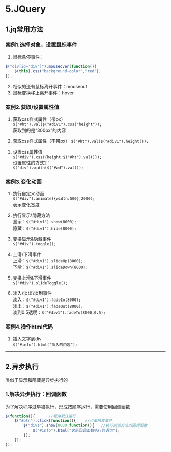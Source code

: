 # 5.JQuery  

## 1.jq常用方法    
### 案例1.选择对象，设置鼠标事件  
1. 鼠标悬停事件：  
```javascript
$("div[id='div']").mouseover(function(){
	$(this).css("background-color","red");
});
```  
2. 相似的还有鼠标离开事件：mouseout  
3. 鼠标变换移上离开事件：hover  
### 案例2.获取/设置属性值  
1. 获取css样式属性（带px）  
``$("#ht").val($("#div1").css("height"));``  
获取到的是“300px”的内容  

2. 获取css样式属性（不带px） 
``$("#ht").val($("#div1").height());``  

3. 设置css属性值  
``$("#div").css({height:$("#ht").val()});``  
设置属性的方式2：  
``$("div").width($("#wd").val());``  

### 案例3.变化动画  
1. 执行自定义动画  
``$("#div").animate({width:500},2000);``  
表示变化宽度  

2. 执行显示\隐藏方法  
显示：``$("#div1").show(8000);``  
隐藏：``$("#div1").hide(8000);``  

3. 变换显示&隐藏事件  
``$("#div").toggle();``  

4. 上滑\下滑事件  
上滑：``$("#div1").slideUp(8000);``  
下滑：``$("#div1").slideDown(8000);``  

5. 变换上滑&下滑事件  
``$("#div").slideToggle();``  

6. 淡入\淡出\淡到事件  
淡入：``$("#div1").fadeIn(8000);``  
淡出：``$("#div1").fadeOut(8000);``  
淡到0.5透明：``$("#div1").fadeTo(8000,0.5);``  

### 案例4.操作html代码  
1. 插入文字到div  
``$("#info").html("插入的内容");``  


---

## 2.异步执行    
类似于显示和隐藏是异步执行的  
### 1.解决异步执行：回调函数  
为了解决程序过早被执行，形成按顺序运行，需要使用回调函数  
```javascript
$(function(){      //程序默认运行
	$("#btn").click(function(){    //点击触发事件
		$("div1").show(8000,function(){   //执行完该方法的回调函数
			$("#info").html("这是回调函数执行的语句");
		});
	});
});

```  











